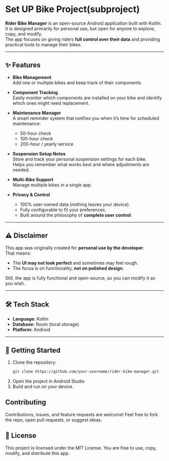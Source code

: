 # Set UP Bike Project(subproject)

**Rider Bike Manager** is an open-source Android application built with Kotlin.  
It is designed primarily for personal use, but open for anyone to explore, copy, and modify.  
The app focuses on giving riders **full control over their data** and providing practical tools to manage their bikes.

---

## ✨ Features

- **Bike Management**  
  Add one or multiple bikes and keep track of their components.

- **Component Tracking**  
  Easily monitor which components are installed on your bike and identify which ones might need replacement.

- **Maintenance Manager**  
  A smart reminder system that notifies you when it’s time for scheduled maintenance:
  - 50-hour check  
  - 100-hour check  
  - 200-hour / yearly service

- **Suspension Setup Notes**  
  Store and track your personal suspension settings for each bike.  
  Helps you remember what works best and where adjustments are needed.

- **Multi-Bike Support**  
  Manage multiple bikes in a single app.

- **Privacy & Control**  
  - 100% user-owned data (nothing leaves your device).  
  - Fully configurable to fit your preferences.  
  - Built around the philosophy of **complete user control**.

---

## ⚠️ Disclaimer

This app was originally created for **personal use by the developer**.  
That means:
- The **UI may not look perfect** and sometimes may feel rough.  
- The focus is on functionality, **not on polished design**.  

Still, the app is fully functional and open-source, so you can modify it as you wish.

---

## 🛠 Tech Stack

- **Language:** Kotlin  
- **Database:** Room (local storage)  
- **Platform:** Android  

---

## 🚀 Getting Started

1. Clone the repository:
   ```bash
   git clone https://github.com/your-username/rider-bike-manager.git
2. Open the project in Android Studio
3. Build and run on your device.

## Contributing

Contributions, issues, and feature requests are welcome!
Feel free to fork the repo, open pull requests, or suggest ideas.

## 📜 License

This project is licensed under the MIT License.
You are free to use, copy, modify, and distribute this app.
